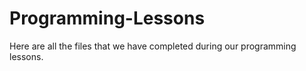 # Programming-Lessons
Here are all the files that we have completed during our programming lessons. 
